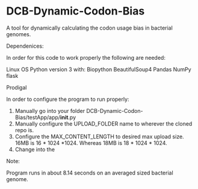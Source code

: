 # DCB-Dynamic-Codon-Bias
A tool for dynamically calculating the codon usage bias in bacterial genomes.

Dependenices:

In order for this code to work properly the following are needed:

Linux OS
Python version 3 with:
    Biopython
    BeautifulSoup4
    Pandas
    NumPy
    flask

Prodigal

In order to configure the program to run properly:
  1) Manually go into your folder DCB-Dynamic-Codon-Bias/testApp/app/__init__.py
  2) Manually configure the UPLOAD_FOLDER name to wherever the cloned repo is.
  3) Configure the MAX_CONTENT_LENGTH to desired max upload size. 16MB is 16 * 1024 *1024. Whereas 18MB is 18 * 1024 * 1024.
  4) Change into the 
  


Note:

Program runs in about 8.14 seconds on an averaged sized bacterial genome. 
